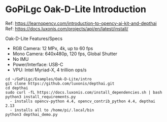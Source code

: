 # GoPiLgc Oak-D-Lite Introduction

Ref: https://learnopencv.com/introduction-to-opencv-ai-kit-and-depthai
Ref: https://docs.luxonis.com/projects/api/en/latest/install/

Oak-D-Lite Features/Specs
- RGB Camera: 12 MPx, 4k, up to 60 fps
- Mono Camera: 640x480p, 120 fps, Global Shutter
- No IMU
- Power/Interface: USB-C
- VPU:  Intel Myriad-X, 4 trillion ops/s

```
cd ~/GoPiLgc/Examples/Oak-D-Lite/intro
git clone https://github.com/luxonis/depthai.git
cd depthai
sudo curl -fL https://docs.luxonis.com/install_dependencies.sh | bash
python3 install_requirements.py 
  - installs opencv-python 4.4, opencv_contrib_python 4.4, depthai 2.13 
  - installs all to /home/pi/.local/bin
python3 depthai_demo.py
```

